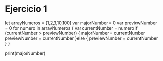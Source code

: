 
# Ejercicio 1

let arrayNumeros = [1,2,3,10,100]
var majorNumber = 0
var previewNumber = 0
for numero in arrayNumeros {
    var currentNumber = numero
    if (currentNumber > previewNumber) {
        majorNumber = currentNumber
        previewNumber = currentNumber
    }else {
        previewNumber = currentNumber
    }
}

print(majorNumber)
